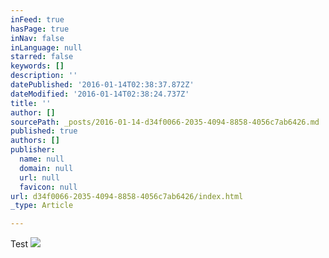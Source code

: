 ```yaml
---
inFeed: true
hasPage: true
inNav: false
inLanguage: null
starred: false
keywords: []
description: ''
datePublished: '2016-01-14T02:38:37.872Z'
dateModified: '2016-01-14T02:38:24.737Z'
title: ''
author: []
sourcePath: _posts/2016-01-14-d34f0066-2035-4094-8858-4056c7ab6426.md
published: true
authors: []
publisher:
  name: null
  domain: null
  url: null
  favicon: null
url: d34f0066-2035-4094-8858-4056c7ab6426/index.html
_type: Article

---
```

Test
![](https://the-grid-user-content.s3-us-west-2.amazonaws.com/830d90e4-2c5a-4631-9c47-f04c9246caf1.jpg)